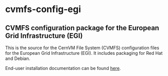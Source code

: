 # cvmfs-config-egi

## CVMFS configuration package for the European Grid Infrastructure (EGI)

This is the source for the CernVM File System (CVMFS) configuration
files for the European Grid Infrastructure (EGI).  It includes packaging
for Red Hat and Debian.

End-user installation documentation can be found
[here](https://github.com/cvmfs-contrib/egi-cvmfs/).
